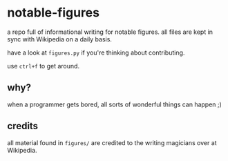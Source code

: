 # notable-figures
a repo full of informational writing for notable figures. all files are kept in sync with Wikipedia on a daily basis.

have a look at `figures.py` if you're thinking about contributing.

use `ctrl+f` to get around.

## why?

when a programmer gets bored, all sorts of wonderful things can happen ;)

## credits

all material found in `figures/` are credited to the writing magicians over at Wikipedia.
